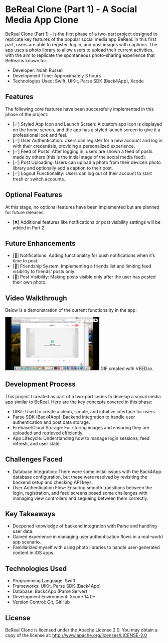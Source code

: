 # BeReal Clone (Part 1) - A Social Media App Clone

BeReal Clone (Part 1) - is the first phase of a two-part project designed to replicate key features of the popular social media app BeReal. In this first part, users are able to register, log in, and post images with captions. The app uses a photo library to allow users to upload their current activities, with the aim to replicate the spontaneous photo-sharing experience that BeReal is known for.

- Developer: Noah Russell
- Development Time: Approximately 3 hours
- Technologies Used: Swift, UIKit, Parse SDK (Back4App), Xcode

## Features

The following core features have been successfully implemented in this phase of the project:

- [✅] Styled App Icon and Launch Screen: A custom app icon is displayed on the home screen, and the app has a styled launch screen to give it a professional look and feel.
- [✅] User Authentication: Users can register for a new account and log in with their credentials, providing a personalized experience.
- [✅] Feed of Posts: After logging in, users are shown a feed of posts made by others (this is the initial stage of the social media feed).
- [✅] Post Uploading: Users can upload a photo from their device’s photo library and optionally add a caption to their post.
- [✅] Logout Functionality: Users can log out of their account to start fresh or switch accounts.

## Optional Features

At this stage, no optional features have been implemented but are planned for future releases.

- [❌] Additional features like notifications or post visibility settings will be added in Part 2.

## Future Enhancements

- [🔲] Notifications: Adding functionality for push notifications when it’s time to post.
- [🔲] Friendship System: Implementing a friends list and limiting feed visibility to friends’ posts only.
- [🔲] Post Visibility: Making posts visible only after the user has posted their own photo.

## Video Walkthrough

Below is a demonstration of the current functionality in the app:

<img style="max-width:300px;" src="lab-insta-parse/Lab2.gif" alt="BeReal Clone Demo">
GIF created with VEED.io.

## Development Process

This project I created as part of a two-part series to develop a social media app similar to BeReal. Here are the key concepts covered in this phase:

- UIKit: Used to create a clean, simple, and intuitive interface for users.
- Parse SDK (Back4App): Backend integration to handle user authentication and post data storage.
- Firebase/Cloud Storage: For storing images and ensuring they are uploaded and retrieved efficiently.
- App Lifecycle: Understanding how to manage login sessions, feed refresh, and user state.

## Challenges Faced

- Database Integration: There were some initial issues with the Back4App database configuration, but these were resolved by revisiting the backend setup and checking API keys.
- User Authentication Flow: Ensuring smooth transitions between the login, registration, and feed screens posed some challenges with managing view controllers and segueing between them correctly.

## Key Takeaways

- Deepened knowledge of backend integration with Parse and handling user data.
- Gained experience in managing user authentication flows in a real-world app scenario.
- Familiarized myself with using photo libraries to handle user-generated content in iOS apps.

## Technologies Used

- Programming Language: Swift
- Frameworks: UIKit, Parse SDK (Back4App)
- Database: Back4App (Parse Server)
- Development Environment: Xcode 14.0+
- Version Control: Git, GitHub

## License

BeReal Clone is licensed under the Apache License 2.0.
You may obtain a copy of the license at:
http://www.apache.org/licenses/LICENSE-2.0

